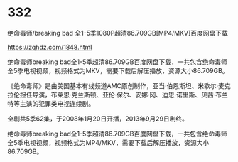 # 332
绝命毒师/breaking bad 全1-5季1080P超清86.709GB[MP4/MKV]百度网盘下载

https://zqhdz.com/1848.html

绝命毒师breaking bad全1-5季超清86.709GB百度网盘下载，一共包含绝命毒师全5季电视视频，视频格式为MKV，需要下载后解压播放，资源大小86.709GB。

《绝命毒师》是由美国基本有线频道AMC原创制作，亚当·伯恩斯坦、米歇尔·麦克拉伦担任导演，布莱恩·克兰斯顿、亚伦·保尔、安娜·冈、迪恩·诺里斯、贝茜·布兰特等主演的犯罪类电视连续剧。



全剧共5季62集，于2008年1月20日开播，2013年9月29日剧终。

绝命毒师breaking bad全1-5季超清86.709GB百度网盘下载，一共包含绝命毒师全5季电视视频，视频格式为MP4/MKV，需要下载后解压播放，资源大小86.709GB。
